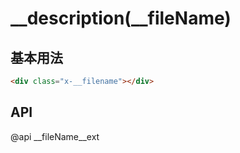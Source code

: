 # __description(__fileName)

## 基本用法

```html
<div class="x-__filename"></div>
```

## API

@api __fileName__ext